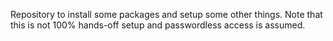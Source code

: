 Repository to install some packages and setup some other things. 
Note that this is not 100% hands-off setup and passwordless access is assumed.